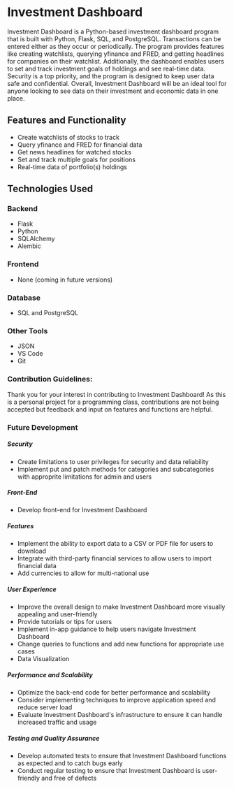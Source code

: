 # Investment Dashboard
Investment Dashboard is a Python-based investment dashboard program that is built with Python, Flask, SQL, and PostgreSQL. Transactions can be entered either as they occur or periodically. The program provides features like creating watchlists, querying yfinance and FRED, and getting headlines for companies on their watchlist. Additionally, the dashboard enables users to set and track investment goals of holdings and see real-time data. Security is a top priority, and the program is designed to keep user data safe and confidential. Overall, Investment Dashboard will be an ideal tool for anyone looking to see data on their investment and economic data in one place.
## Features and Functionality
- Create watchlists of stocks to track
- Query yfinance and FRED for financial data
- Get news headlines for watched stocks
- Set and track multiple goals for positions
- Real-time data of portfolio(s) holdings
## Technologies Used
### Backend
- Flask
- Python
- SQLAlchemy
- Alembic
### Frontend
- None (coming in future versions)
### Database
- SQL and PostgreSQL
### Other Tools
- JSON
- VS Code
- Git
### Contribution Guidelines: 
Thank you for your interest in contributing to Investment Dashboard! As this is a personal project for a programming class, contributions are not being accepted but feedback and input on features and functions are helpful. 
### Future Development
##### Security
- Create limitations to user privileges for security and data reliability   
- Implement put and patch methods for categories and subcategories with approprite limitations for admin and users
##### Front-End 
- Develop front-end for Investment Dashboard
##### Features
- Implement the ability to export data to a CSV or PDF file for users to download
- Integrate with third-party financial services to allow users to import financial data
- Add currencies to allow for multi-national use
##### User Experience
- Improve the overall design to make Investment Dashboard more visually appealing and user-friendly
- Provide tutorials or tips for users
- Implement in-app guidance to help users navigate Investment Dashboard
- Change queries to functions and add new functions for appropriate use cases
- Data Visualization
##### Performance and Scalability
- Optimize the back-end code for better performance and scalability
- Consider implementing techniques to improve application speed and reduce server load
- Evaluate Investment Dashboard's infrastructure to ensure it can handle increased traffic and usage
##### Testing and Quality Assurance
- Develop automated tests to ensure that Investment Dashboard functions as expected and to catch bugs early
- Conduct regular testing to ensure that Investment Dashboard is user-friendly and free of defects

